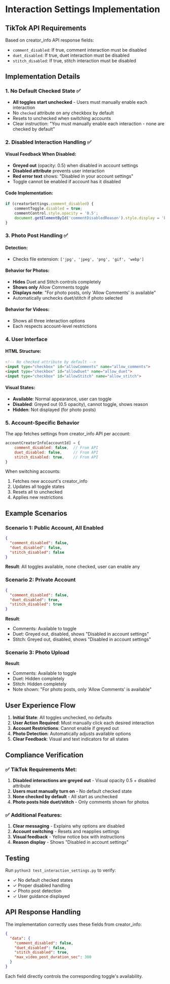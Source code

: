 # Interaction Settings Implementation

## TikTok API Requirements
Based on creator_info API response fields:
- `comment_disabled`: If true, comment interaction must be disabled
- `duet_disabled`: If true, duet interaction must be disabled  
- `stitch_disabled`: If true, stitch interaction must be disabled

## Implementation Details

### 1. No Default Checked State ✅
- **All toggles start unchecked** - Users must manually enable each interaction
- No `checked` attribute on any checkbox by default
- Resets to unchecked when switching accounts
- Clear instruction: "You must manually enable each interaction - none are checked by default"

### 2. Disabled Interaction Handling ✅

#### Visual Feedback When Disabled:
- **Greyed out** (opacity: 0.5) when disabled in account settings
- **Disabled attribute** prevents user interaction
- **Red error text** shows: "Disabled in your account settings"
- Toggle cannot be enabled if account has it disabled

#### Code Implementation:
```javascript
if (creatorSettings.comment_disabled) {
    commentToggle.disabled = true;
    commentControl.style.opacity = '0.5';
    document.getElementById('commentDisabledReason').style.display = 'block';
}
```

### 3. Photo Post Handling ✅

#### Detection:
- Checks file extension: `['jpg', 'jpeg', 'png', 'gif', 'webp']`

#### Behavior for Photos:
- **Hides** Duet and Stitch controls completely
- **Shows only** Allow Comments toggle
- **Displays note**: "For photo posts, only 'Allow Comments' is available"
- Automatically unchecks duet/stitch if photo selected

#### Behavior for Videos:
- Shows all three interaction options
- Each respects account-level restrictions

### 4. User Interface

#### HTML Structure:
```html
<!-- No checked attribute by default -->
<input type="checkbox" id="allowComments" name="allow_comments">
<input type="checkbox" id="allowDuet" name="allow_duet">
<input type="checkbox" id="allowStitch" name="allow_stitch">
```

#### Visual States:
- **Available**: Normal appearance, user can toggle
- **Disabled**: Greyed out (0.5 opacity), cannot toggle, shows reason
- **Hidden**: Not displayed (for photo posts)

### 5. Account-Specific Behavior

The app fetches settings from creator_info API per account:
```javascript
accountCreatorInfo[accountId] = {
    comment_disabled: false,  // From API
    duet_disabled: false,     // From API
    stitch_disabled: true,    // From API
}
```

When switching accounts:
1. Fetches new account's creator_info
2. Updates all toggle states
3. Resets all to unchecked
4. Applies new restrictions

## Example Scenarios

### Scenario 1: Public Account, All Enabled
```json
{
  "comment_disabled": false,
  "duet_disabled": false,
  "stitch_disabled": false
}
```
**Result**: All toggles available, none checked, user can enable any

### Scenario 2: Private Account
```json
{
  "comment_disabled": false,
  "duet_disabled": true,
  "stitch_disabled": true
}
```
**Result**: 
- Comments: Available to toggle
- Duet: Greyed out, disabled, shows "Disabled in account settings"
- Stitch: Greyed out, disabled, shows "Disabled in account settings"

### Scenario 3: Photo Upload
**Result**:
- Comments: Available to toggle
- Duet: Hidden completely
- Stitch: Hidden completely
- Note shown: "For photo posts, only 'Allow Comments' is available"

## User Experience Flow

1. **Initial State**: All toggles unchecked, no defaults
2. **User Action Required**: Must manually click each desired interaction
3. **Account Restrictions**: Cannot enable if greyed out
4. **Photo Detection**: Automatically adjusts available options
5. **Clear Feedback**: Visual and text indicators for all states

## Compliance Verification

### ✅ TikTok Requirements Met:
1. **Disabled interactions are greyed out** - Visual opacity 0.5 + disabled attribute
2. **Users must manually turn on** - No default checked state
3. **None checked by default** - All start as unchecked
4. **Photo posts hide duet/stitch** - Only comments shown for photos

### ✅ Additional Features:
1. **Clear messaging** - Explains why options are disabled
2. **Account switching** - Resets and reapplies settings
3. **Visual feedback** - Yellow notice box with instructions
4. **Reason display** - Shows "Disabled in account settings"

## Testing

Run `python3 test_interaction_settings.py` to verify:
- ✓ No default checked states
- ✓ Proper disabled handling
- ✓ Photo post detection
- ✓ User guidance displayed

## API Response Handling

The implementation correctly uses these fields from creator_info:
```json
{
  "data": {
    "comment_disabled": false,
    "duet_disabled": false,
    "stitch_disabled": true,
    "max_video_post_duration_sec": 300
  }
}
```

Each field directly controls the corresponding toggle's availability.